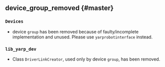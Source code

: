 device_group_removed {#master}
-----------

### `Devices`

* device `group` has been removed because of faulty/incomplete implementation and unused. Please use `yarprobotinterface` instead.

### `lib_yarp_dev`

* Class `DriverLinkCreator`, used only by device `group`, has been removed.
